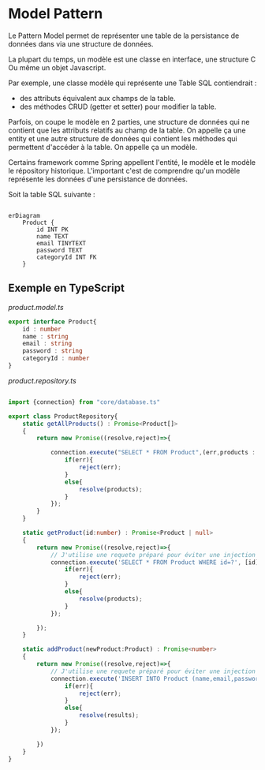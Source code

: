 # Model Pattern

Le Pattern Model permet de représenter une table de la persistance de données dans via une structure de données.

La plupart du temps, un modèle est une classe en interface, une structure C Ou même un objet Javascript.

Par exemple, une classe modèle qui représente une Table SQL contiendrait :
- des attributs équivalent aux champs de la table.
- des méthodes CRUD (getter et setter) pour modifier la table.

Parfois, on coupe le modèle en 2 parties, une structure de données qui ne contient que les attributs relatifs au champ de la table. On appelle ça une entity et une autre structure de données qui contient les méthodes qui permettent d'accéder à la table. On appelle ça un modèle. 

Certains framework comme Spring appellent l'entité, le modèle et le modèle le répository historique. L'important c'est de comprendre qu'un modèle représente les données d'une persistance de données. 

<!-- 
Infos à verifier ! Est ce que c'est vraiment ça la différence entre une entity modèle ? Je suis pas, j'ai toujours dit ça, mais je suis pas sûr, faudrait que je vérifie.
 -->

Soit la table SQL suivante :

```mermaid

erDiagram
    Product {
        id INT PK
        name TEXT
        email TINYTEXT
        password TEXT
        categoryId INT FK 
    }

```

## Exemple en TypeScript

*product.model.ts*
```ts
export interface Product{
    id : number
    name : string
    email : string
    password : string
    categoryId : number 
}
```

*product.repository.ts*
```ts

import {connection} from "core/database.ts"

export class ProductRepository{
    static getAllProducts() : Promise<Product[]>
    {
        return new Promise((resolve,reject)=>{

            connection.execute("SELECT * FROM Product",(err,products : Products[])=>{
                if(err){
                    reject(err);
                }
                else{
                    resolve(products);
                }
            });
        }
    }

    static getProduct(id:number) : Promise<Product | null>
    {
        return new Promise((resolve,reject)=>{
            // J'utilise une requete préparé pour éviter une injection SQL.
            connection.execute('SELECT * FROM Product WHERE id=?', [id], (err, products) =>{
                if(err){
                    reject(err);
                }
                else{
                    resolve(products);
                }
            });

        });
    }

    static addProduct(newProduct:Product) : Promise<number>
    {
        return new Promise((resolve,reject)=>{
            // J'utilise une requete préparé pour éviter une injection SQL.
            connection.execute('INSERT INTO Product (name,email,password,cateogryId) VALUES (?,?,?,?)', [product.name,product.email,product.password,product.categoryId], (err, results) =>{
                if(err){
                    reject(err);
                }
                else{
                    resolve(results);
                }
            });

        })
    }
}
```





